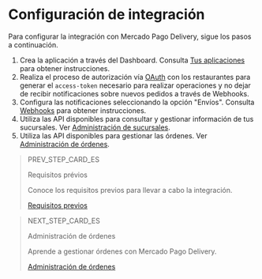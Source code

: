# Configuración de integración

Para configurar la integración con Mercado Pago Delivery, sigue los pasos a continuación.

1. Crea la aplicación a través del Dashboard. Consulta [Tus aplicaciones](/developers/es/guides/additional-content/dashboard/applications) para obtener instrucciones.
2. Realiza el proceso de autorización vía [OAuth](/developers/es/guides/additional-content/security/oauth/introduction) con los restaurantes para generar el `access-token` necesario para realizar operaciones y no dejar de recibir notificaciones sobre nuevos pedidos a través de Webhooks.
3. Configura las notificaciones seleccionando la opción "Envíos". Consulta [Webhooks](/developers/es/guides/additional-content/notifications/webhooks/webhooks) para obtener instrucciones.
4. Utiliza las API disponibles para consultar y gestionar información de tus sucursales. Ver [Administración de sucursales](/developers/es/docs/mp-delivery/store-management).
5. Utiliza las API disponibles para gestionar las órdenes. Ver [Administración de órdenes](/developers/es/docs/mp-delivery/order-management).

> PREV_STEP_CARD_ES
>
> Requisitos prévios
>
> Conoce los requisitos previos para llevar a cabo la integración.
>
> [Requisitos previos](/developers/es/docs/mp-delivery/requirements)

> NEXT_STEP_CARD_ES
>
> Administración de órdenes
>
> Aprende a gestionar órdenes con Mercado Pago Delivery.
>
> [Administración de órdenes](/developers/es/docs/mp-delivery/order-management)

